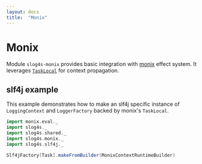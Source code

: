 ```yaml
---
layout: docs
title:  "Monix"
---
```


# Monix
 
Module `slog4s-monix` provides basic integration with [monix](https://monix.io/) effect system. It 
leverages [`TaskLocal`](https://monix.io/api/3.0/monix/eval/TaskLocal.html) for context propagation.

## slf4j example

This example demonstrates how to make an slf4j specific instance of `LoggingContext` and `LoggerFactory` 
backed by monix's `TaskLocal`. 

```scala mdoc
import monix.eval._
import slog4s._
import slog4s.shared._
import slog4s.monix._
import slog4s.slf4j._

Slf4jFactory[Task].makeFromBuilder(MonixContextRuntimeBuilder)
```
